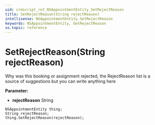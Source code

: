 ```yaml
---
uid: crmscript_ref_NSAppointmentEntity_SetRejectReason
title: SetRejectReason(String rejectReason)
intellisense: NSAppointmentEntity.SetRejectReason
keywords: NSAppointmentEntity, GetRejectReason
so.topic: reference
---
```


# SetRejectReason(String rejectReason)

Why was this booking or assignment rejected, the RejectReason list is a source of suggestions but you can write anything here

**Parameter:** 
* **rejectReason** String

```crmscript
NSAppointmentEntity thing;
String rejectReason;
thing.SetRejectReason(rejectReason);
```

